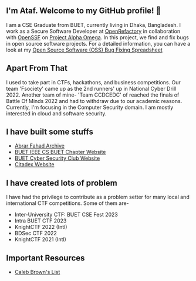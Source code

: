 ## I'm Ataf. Welcome to my GitHub profile! 👋
I am a CSE Graduate from BUET, currently living in Dhaka, Bangladesh. I work as a Secure Software Developer at [OpenRefactory](www.openrefactory.com) in collaboration with [OpenSSF](github.com/ossf) on [Project Alpha Omega](https://alpha-omega.dev/). In this project, we find and fix bugs in open source software projects. For a detailed information, you can have a look at my [Open Source Software (OSS) Bug Fixing Spreadsheet](https://docs.google.com/spreadsheets/d/e/2PACX-1vT41_0Td-dXXsu9Uu0lKpZP_pLnyNCjR6sL13I_VSXp0_5WusgzCgZkkbC1LWMvogB5s0wEVnCvTLOn/pubhtml)


## Apart From That
I used to take part in CTFs, hackathons, and business competitions. Our team 'Fsociety' came up as the 2nd runners' up in National Cyber Drill 2022. Another team of mine- 'Team CCDCEDC' of reached the finals of Battle Of Minds 2022 and had to withdraw due to our academic reasons. Currently, I'm focusing in the Computer Security domain. I am mostly interested in cloud and software security.


## I have built some stuffs
- [Abrar Fahad Archive](https://abrarfahadarchive.org)
- [BUET IEEE CS BUET Chapter Website](https://ieeecsbuet.org)
- [BUET Cyber Security Club Website](https://buetsec.github.io)
- [Citadex Website](https://citadex.pages.dev)


## I have created lots of problem
I have had the privilege to contribute as a problem setter for many local and international CTF competitions. Some of them are-
- Inter-University CTF: BUET CSE Fest 2023
- Intra BUET CTF 2023
- KnightCTF 2022 (Intl)
- BDSec CTF 2022
- KnightCTF 2021 (Intl)

## Important Resources
- [Caleb Brown's List](https://commondatastorage.googleapis.com/ossf-criticality-score/index.html)
